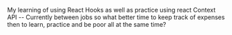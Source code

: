 My learning of using React Hooks as well as practice using react Context API -- Currently between jobs so what better time to keep track of expenses then to learn, practice and be poor all at the same time?

